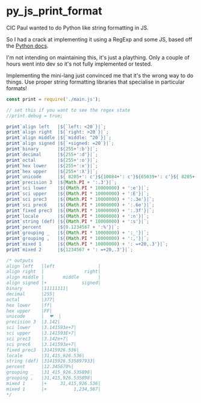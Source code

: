 # py_js_print_format

CIC Paul wanted to do Python like string formatting in JS.

So I had a crack at implementing it using a RegExp and some JS, based off the [Python docs](https://docs.python.org/3/library/string.html#formatspec).

I'm not intending on maintaining this, it's just a plaything. Only a couple of hours went into dev so it's not fully implemented or tested.

Implementing the mini-lang just convinced me that it's the wrong way to do things. Use proper string formatting libraries that specialise in particular formats!

```javascript
const print = require('./main.js');

// set this if you want to see the regex state
//print.debug = true;

print`align left   |${`left: <20`}|`;
print`align right  |${`right: >20`}|`;
print`align middle |${`middle: ^20`}|`;
print`align signed |${`+signed: =20`}|`;
print`binary       |${255+':b'}|`;
print`decimal      |${255+':d'}|`;
print`octal        |${255+':o'}|`;
print`hex lower    |${255+':x'}|`;
print`hex upper    |${255+':X'}|`;
print`unicode      |${ 8205+': c'}${10084+': c'}${65039+': c'}${ 8205+': c'}|`;
print`precision 3  |${Math.PI + ':.3'}|`;
print`sci lower    |${(Math.PI * 10000000) + ':e'}|`;
print`sci upper    |${(Math.PI * 10000000) + ':E'}|`;
print`sci prec3    |${(Math.PI * 10000000) + ':.3e'}|`;
print`sci prec6    |${(Math.PI * 10000000) + ':.6e'}|`;
print`fixed prec3  |${(Math.PI * 10000000) + ':.3f'}|`;
print`locale       |${(Math.PI * 10000000) + ':n'}|`;
print`string (def) |${(Math.PI * 10000000) + ':s'}|`;
print`percent      |${0.1234567 + ':%'}|`;
print`grouping _   |${(Math.PI * 10000000) + ':_'}|`;
print`grouping ,   |${(Math.PI * 10000000) + ':,'}|`;
print`mixed 1      |${(Math.PI * 10000000) + ': =+20,.3'}|`;
print`mixed 2      |${1234567 + ': =+20,.3'}|`;

/* outputs
align left   |left                |
align right  |               right|
align middle |       middle       |
align signed |+             signed|
binary       |11111111|
decimal      |255|
octal        |377|
hex lower    |ff|
hex upper    |FF|
unicode      | ‍ ❤ ️ ‍|
precision 3  |3.142|
sci lower    |3.141593e+7|
sci upper    |3.141593E+7|
sci prec3    |3.142e+7|
sci prec6    |3.141593e+7|
fixed prec3  |31415926.536|
locale       |31,415,926.536|
string (def) |31415926.535897933|
percent      |12.345670%|
grouping _   |31_415_926.535898|
grouping ,   |31,415,926.535898|
mixed 1      |+     31,415,926.536|
mixed 1      |+          1,234,567|
*/
```
